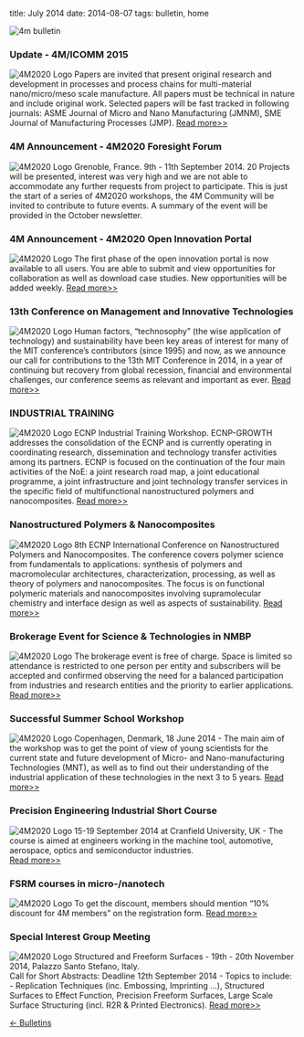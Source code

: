 title: July 2014
date: 2014-08-07 
tags: bulletin, home


![4m bulletin](/images/4mbulletin168.png)

###  Update - 4M/ICOMM 2015

![4M2020 Logo](/images/call-for-papers2_0.jpg)
Papers are invited that present original research and development in processes and process chains for multi-material nano/micro/meso scale manufacture. All papers must be technical in nature and include original work. Selected papers will be fast tracked in following journals: ASME Journal of Micro and Nano Manufacturing (JMNM), SME Journal of Manufacturing Processes (JMP).
[Read more>>](/conference/2015)


###  4M Announcement - 4M2020 Foresight Forum

![4M2020 Logo](/images/newsletter4mlogo.jpg)
Grenoble, France. 9th - 11th September 2014. 
20 Projects will be presented, interest was very high and we are not able to accommodate any further requests from project to participate.  This is just the start of a series of 4M2020 workshops, the 4M Community will be invited to contribute to future events. A summary of the event will be provided in the October newsletter.


###  4M Announcement - 4M2020 Open Innovation Portal

![4M2020 Logo](/images/innovation-portal_0.jpg)
The first phase of the open innovation portal is now available to all users. You are able to submit and view opportunities for collaboration as well as download case studies.
New opportunities will be added weekly. 
[Read more>>](http://www.4m2020.eu/open-innovation-portal)


###  13th Conference on Management and Innovative Technologies

![4M2020 Logo](/images/mit.jpg)
Human factors, “technosophy” (the wise application of  technology) and sustainability have been key areas of interest for  many of the MIT conference’s contributors (since 1995) and now, as we announce  our call for contributions to the 13th MIT  Conference in 2014, in a year of continuing but recovery from global recession, financial and environmental challenges, our conference seems as relevant and important as ever. 
[Read more>>](http://mitconference.wordpress.com/)


###  INDUSTRIAL TRAINING

![4M2020 Logo](/images/training.jpg)
ECNP Industrial Training Workshop. 
ECNP-GROWTH addresses the consolidation of the ECNP and is currently operating in coordinating research, dissemination and technology transfer activities among its partners. ECNP is focused on the continuation of the four main activities of the NoE: a joint research road map, a joint educational programme, a joint infrastructure and joint technology transfer services in the specific field of multifunctional nanostructured polymers and nanocomposites.
[Read more>>](http://www.ecnp-eu.org/dresdenI_T.php)
 

###  Nanostructured Polymers & Nanocomposites
![4M2020 Logo](/images/nano-training.jpg)
8th ECNP International Conference on Nanostructured Polymers and Nanocomposites.
The conference covers polymer science from fundamentals to applications: synthesis of polymers and macromolecular architectures, characterization, processing, as well as theory of polymers and nanocomposites. The focus is on functional polymeric materials and nanocomposites involving supramolecular chemistry and interface design as well as aspects of sustainability.
[Read more>>](http://www.ecnp-eu.org/dresden.php)


###  Brokerage Event for Science & Technologies in NMBP
![4M2020 Logo](/images/best.jpg)
The brokerage event is free of charge. Space is limited so attendance is restricted to one person per entity and subscribers will be accepted and confirmed observing the need for a balanced participation from industries and research entities and the priority to earlier applications.
[Read more>>](http://nanofutures.eu/brokerage/apply)


###  Successful Summer School Workshop

![4M2020 Logo](/sites//www.4m-association.org/files/school.jpg)
Copenhagen, Denmark, 18 June 2014 - The main aim of the workshop was to get the point of view of young scientists for the current state and future development of Micro- and Nano-manufacturing Technologies (MNT), as well as to find out their understanding of the industrial application of these technologies in the next 3 to 5 years.
[Read more>>](/event/4M2020-Through-young-eyes-Workshop)


###  Precision Engineering Industrial Short Course

![4M2020 Logo](/sites//www.4m-association.org/files/precision.jpg)
15-19 September 2014 at Cranfield University, UK - The course is aimed at engineers working in the machine tool, automotive, aerospace, optics and semiconductor industries.  
[Read more>>](http://www.ultraprecision.org/news/events/precision-engineering-industrial-short-course/)


###  FSRM courses in micro-/nanotech

![4M2020 Logo](/sites//www.4m-association.org/files/fsrm.jpg)
To get the discount, members should mention “10% discount for 4M members” on the registration form.
[Read more>>](http://www.fsrm.ch/e/formAgenda.php)


###  Special Interest Group Meeting

![4M2020 Logo](/sites//www.4m-association.org/files/euspen_0.jpg)
Structured and Freeform Surfaces - 19th - 20th November 2014, Palazzo Santo Stefano, Italy.  
Call for Short Abstracts: Deadline 12th September 2014 - Topics to include: - Replication Techniques (inc. Embossing, Imprinting ...), Structured Surfaces to Effect Function, Precision Freeform Surfaces, Large Scale Surface Structuring (incl. R2R & Printed Electronics).
[Read more>>](http://www.euspen.eu/)

[&larr; Bulletins](/bulletin/index.html)